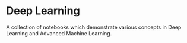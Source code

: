 # Deep Learning
A collection of notebooks which demonstrate various concepts in Deep Learning and Advanced Machine Learning.
